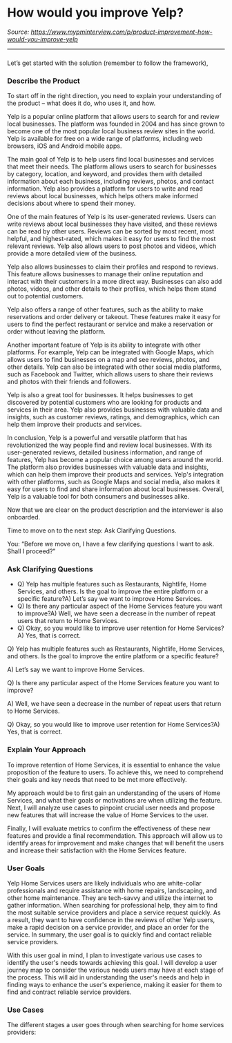 # How would you improve Yelp?

*Source: https://www.mypminterview.com/p/product-improvement-how-would-you-improve-yelp*

---



### 



Let’s get started with the solution (remember to follow the framework),



### Describe the Product

To start off in the right direction, you need to explain your understanding of the product – what does it do, who uses it, and how.



Yelp is a popular online platform that allows users to search for and review local businesses. The platform was founded in 2004 and has since grown to become one of the most popular local business review sites in the world. Yelp is available for free on a wide range of platforms, including web browsers, iOS and Android mobile apps.

The main goal of Yelp is to help users find local businesses and services that meet their needs. The platform allows users to search for businesses by category, location, and keyword, and provides them with detailed information about each business, including reviews, photos, and contact information. Yelp also provides a platform for users to write and read reviews about local businesses, which helps others make informed decisions about where to spend their money.

One of the main features of Yelp is its user-generated reviews. Users can write reviews about local businesses they have visited, and these reviews can be read by other users. Reviews can be sorted by most recent, most helpful, and highest-rated, which makes it easy for users to find the most relevant reviews. Yelp also allows users to post photos and videos, which provide a more detailed view of the business.

Yelp also allows businesses to claim their profiles and respond to reviews. This feature allows businesses to manage their online reputation and interact with their customers in a more direct way. Businesses can also add photos, videos, and other details to their profiles, which helps them stand out to potential customers.

Yelp also offers a range of other features, such as the ability to make reservations and order delivery or takeout. These features make it easy for users to find the perfect restaurant or service and make a reservation or order without leaving the platform.

Another important feature of Yelp is its ability to integrate with other platforms. For example, Yelp can be integrated with Google Maps, which allows users to find businesses on a map and see reviews, photos, and other details. Yelp can also be integrated with other social media platforms, such as Facebook and Twitter, which allows users to share their reviews and photos with their friends and followers.

Yelp is also a great tool for businesses. It helps businesses to get discovered by potential customers who are looking for products and services in their area. Yelp also provides businesses with valuable data and insights, such as customer reviews, ratings, and demographics, which can help them improve their products and services.

In conclusion, Yelp is a powerful and versatile platform that has revolutionized the way people find and review local businesses. With its user-generated reviews, detailed business information, and range of features, Yelp has become a popular choice among users around the world. The platform also provides businesses with valuable data and insights, which can help them improve their products and services. Yelp's integration with other platforms, such as Google Maps and social media, also makes it easy for users to find and share information about local businesses. Overall, Yelp is a valuable tool for both consumers and businesses alike.

Now that we are clear on the product description and the interviewer is also onboarded.

Time to move on to the next step: Ask Clarifying Questions.

You: “Before we move on, I have a few clarifying questions I want to ask. Shall I proceed?”



### Ask Clarifying Questions



* Q) Yelp has multiple features such as Restaurants, Nightlife, Home Services, and others. Is the goal to improve the entire platform or a specific feature?A) Let’s say we want to improve Home Services.
* Q) Is there any particular aspect of the Home Services feature you want to improve?A) Well, we have seen a decrease in the number of repeat users that return to Home Services.
* Q) Okay, so you would like to improve user retention for Home Services?A) Yes, that is correct.

Q) Yelp has multiple features such as Restaurants, Nightlife, Home Services, and others. Is the goal to improve the entire platform or a specific feature?

A) Let’s say we want to improve Home Services.

Q) Is there any particular aspect of the Home Services feature you want to improve?

A) Well, we have seen a decrease in the number of repeat users that return to Home Services.

Q) Okay, so you would like to improve user retention for Home Services?A) Yes, that is correct.



### Explain Your Approach

To improve retention of Home Services, it is essential to enhance the value proposition of the feature to users. To achieve this, we need to comprehend their goals and key needs that need to be met more effectively.

My approach would be to first gain an understanding of the users of Home Services, and what their goals or motivations are when utilizing the feature. Next, I will analyze use cases to pinpoint crucial user needs and propose new features that will increase the value of Home Services to the user.

Finally, I will evaluate metrics to confirm the effectiveness of these new features and provide a final recommendation. This approach will allow us to identify areas for improvement and make changes that will benefit the users and increase their satisfaction with the Home Services feature.



### User Goals



Yelp Home Services users are likely individuals who are white-collar professionals and require assistance with home repairs, landscaping, and other home maintenance. They are tech-savvy and utilize the internet to gather information. When searching for professional help, they aim to find the most suitable service providers and place a service request quickly. As a result, they want to have confidence in the reviews of other Yelp users, make a rapid decision on a service provider, and place an order for the service. In summary, the user goal is to quickly find and contact reliable service providers.

With this user goal in mind, I plan to investigate various use cases to identify the user's needs towards achieving this goal. I will develop a user journey map to consider the various needs users may have at each stage of the process. This will aid in understanding the user's needs and help in finding ways to enhance the user's experience, making it easier for them to find and contract reliable service providers.



### Use Cases

The different stages a user goes through when searching for home services providers:

